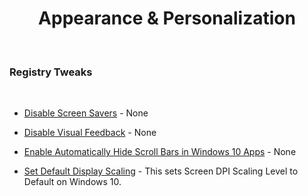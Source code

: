 


<h1 align="center" >Appearance & Personalization</h1>

  

<br>
  
<h3>Registry Tweaks</h3>
  

<br>



- [Disable Screen Savers](https://github.com/gzachariadis/Windows-10/blob/main/Pre-Install/Registry-Files/Appearance%20&%20Personalization/Disable%20Screen%20Savers.reg) - None

- [Disable Visual Feedback](https://github.com/gzachariadis/Windows-10/blob/main/Pre-Install/Registry-Files/Appearance%20&%20Personalization/Disable%20Visual%20Feedback.reg) - None


- [Enable Automatically Hide Scroll Bars in Windows 10 Apps](https://github.com/gzachariadis/Windows-10/blob/main/Pre-Install/Registry-Files/Appearance%20&%20Personalization/Enable%20Automatically%20Hide%20Scroll%20Bars%20in%20Windows%2010%20Apps.reg) - None

- [Set Default Display Scaling](https://github.com/gzachariadis/Windows-10/blob/main/Pre-Install/Registry-Files/Appearance%20&%20Personalization/Set%20Default%20Display%20Scaling.reg) - This sets Screen DPI Scaling Level to Default on Windows 10.